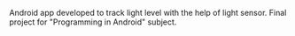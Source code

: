 Android app developed to track light level with the help of light sensor. Final project for "Programming in Android" subject.